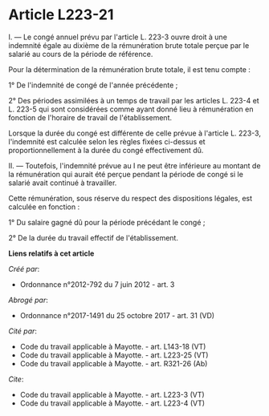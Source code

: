 # Article L223-21

I. ― Le congé annuel prévu par l'article L. 223-3 ouvre droit à une indemnité égale au dixième de la rémunération brute
totale perçue par le salarié au cours de la période de référence. 

Pour la détermination de la rémunération brute totale, il est tenu compte : 

1° De l'indemnité de congé de l'année précédente ; 

2° Des périodes assimilées à un temps de travail par les articles L. 223-4 et L. 223-5 qui sont considérées comme ayant donné
lieu à rémunération en fonction de l'horaire de travail de l'établissement. 

Lorsque la durée du congé est différente de celle prévue à l'article L. 223-3, l'indemnité est calculée selon les règles
fixées ci-dessus et proportionnellement à la durée du congé effectivement dû. 

II. ― Toutefois, l'indemnité prévue au I ne peut être inférieure au montant de la rémunération qui aurait été perçue pendant
la période de congé si le salarié avait continué à travailler. 

Cette rémunération, sous réserve du respect des dispositions légales, est calculée en fonction : 

1° Du salaire gagné dû pour la période précédant le congé ; 

2° De la durée du travail effectif de l'établissement.

**Liens relatifs à cet article**

_Créé par_:

  - Ordonnance n°2012-792 du 7 juin 2012 - art. 3

_Abrogé par_:

  - Ordonnance n°2017-1491 du 25 octobre 2017 - art. 31 (VD)

_Cité par_:

  - Code du travail applicable à Mayotte. - art. L143-18 (VT)
  - Code du travail applicable à Mayotte. - art. L223-25 (VT)
  - Code du travail applicable à Mayotte. - art. R321-26 (Ab)

_Cite_:

  - Code du travail applicable à Mayotte. - art. L223-3 (VT)
  - Code du travail applicable à Mayotte. - art. L223-4 (VT)
